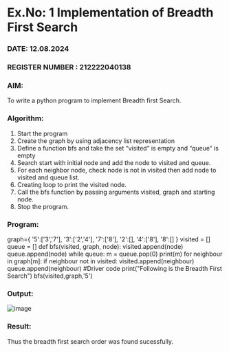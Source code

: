 # Ex.No: 1  Implementation of Breadth First Search 
### DATE:      12.08.2024                                                                      
### REGISTER NUMBER : 212222040138
### AIM: 
To write a python program to implement Breadth first Search. 
### Algorithm:
1. Start the program
2. Create the graph by using adjacency list representation
3. Define a function bfs and take the set “visited” is empty and “queue” is empty
4. Search start with initial node and add the node to visited and queue.
5. For each neighbor node, check node is not in visited then add node to visited and queue list.
6.  Creating loop to print the visited node.
7.   Call the bfs function by passing arguments visited, graph and starting node.
8.   Stop the program.
### Program:

graph={
'5':['3','7'],
'3':['2','4'],
'7':['8'],
'2':[],
'4':['8'],
'8':[]
}
visited = []
queue = []
def bfs(visited, graph, node):
visited.append(node)
queue.append(node)
while queue:
m = queue.pop(0)
print(m)
for neighbour in graph[m]:
if neighbour not in visited:
visited.append(neighbour)
queue.append(neighbour)
#Driver code
print("Following is the Breadth First Search")
bfs(visited,graph,'5')










### Output:
![image](https://github.com/user-attachments/assets/4ec7f6aa-c896-4411-b05d-62262aa5e189)



### Result:
Thus the breadth first search order was found sucessfully.
